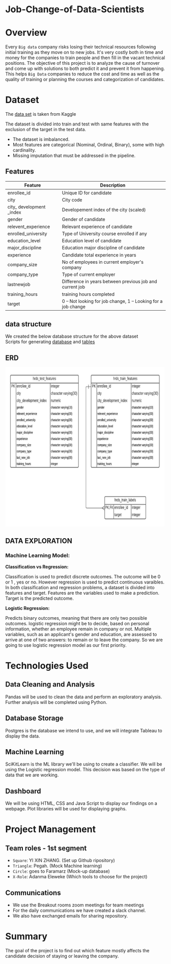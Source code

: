 # Job-Change-of-Data-Scientists
# Overview
Every `Big data` company risks losing their technical resources following initial training as they move on to new jobs. It's very costly both in time and money for the companies to train people and then fill in the vacant technical positions. The objective of this project is to analyze the cause of turnover and come up with solutions to both predict it and prevent it from happening.
This helps `Big Data` companies to reduce the cost and time as well as the quality of training or planning the courses and categorization of candidates.

# Dataset
The [data set](https://www.kaggle.com/arashnic/hr-analytics-job-change-of-data-scientists) is taken from Kaggle<br>

The dataset is divided into train and test with same features with the exclusion of the target in the test data.

* The dataset is imbalanced.<br>
* Most features are categorical (Nominal, Ordinal, Binary), some with high cardinality.<br>
* Missing imputation that must be addressed in the pipeline.

## Features

|Feature|Description|
|--------------|--------------------------------------------------------------------|
|enrollee_id|Unique ID for candidate|
|city|City code|
|city_ development _index|Developement index of the city (scaled)|
|gender|Gender of candidate|
|relevent_experience|Relevant experience of candidate|
|enrolled_university|Type of University course enrolled if any|
|education_level|Education level of candidate|
|major_discipline|Education major discipline of candidate|
|experience|Candidate total experience in years|
|company_size|No of employees in current employer's company|
|company_type|Type of current employer|
|lastnewjob|Difference in years between previous job and current job|
|training_hours|training hours completed|
|target|0 – Not looking for job change, 1 – Looking for a job change|

## data structure
We created the below database structure for the above dataset<br>
Scripts for generating [database](createDatabase.sql) and [tables](createTables.sql)

## ERD
<img src="ERD_hrds.jpeg" alt="HR data science database" height="500" width="500"> 

## DATA EXPLORATION

### Machine Learning Model:

**Classification vs Regression:**

Classification is used to predict discrete outcomes. The outcome will be 0 or 1 , yes or no.
However regression is used to predict continuous varaibles.
In both classification and regression problems, a dataset is divided into features and target. 
Features are the variables used to make a prediction. Target is the predicted outcome.


**Logistic Regression:**

Predicts binary outcomes, meaning that there are only two possible outcomes.
logistic regression might be to decide, based on personal information, whether an employee remain
in company or not. Multiple variables, such as an applicant's gender and education,
are assessed to arrive at one of two answers: to remain or to leave the company.
So we are going to use logistic regression model as our first priority.

# Technologies Used
## Data Cleaning and Analysis
Pandas will be used to clean the data and perform an exploratory analysis. Further analysis will be completed using Python.

## Database Storage
Postgres is the database we intend to use, and we will integrate Tableau to display the data.

## Machine Learning
SciKitLearn is the ML library we'll be using to create a classifier. We will be using the Logistic regression model. This decision was based on the type of data that we are working.

## Dashboard
We will be using HTML, CSS and Java Script to display our findings on a webpage. Plot libraries will be used for displaying graphs.

# Project Management
## Team roles - 1st segment
* `Square`: YI XIN ZHANG. (Set up Github ripository)<br>
* `Triangle`: Pegah. (Mock Machine learning)<br>
* `Circle`: goes to Faramarz (Mock-up database)<br>
* `X-Role`: Adanma Eleweke (Which tools to choose for the project)<br>

## Communications
- We use the Breakout rooms zoom meetings for team meetings<br>
- For the daily communications we have created a slack channel.<br> 
- We also have exchanged emails for sharing repository.<br>

# Summary
The goal of the project is to find out which feature mostly affects the candidate decision of staying or leaving the company. 


